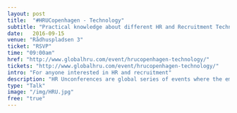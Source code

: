 ```yaml
---
layout: post
title:  "#HRUCopenhagen - Technology"
subtitle: "Practical knowledge about different HR and Recruitment Technologies."
date:   2016-09-15
venue: "Rådhuspladsen 3"
ticket: "RSVP"
time: "09:00am"
href: "http://www.globalhru.com/event/hrucopenhagen-technology/"
tickets: "http://www.globalhru.com/event/hrucopenhagen-technology/"
intro: "For anyone interested in HR and recruitment"
description: "HR Unconferences are global series of events where the emphasis is on conversation, cross-level communication and free exchange of ideas and experiences, aimed at HR practitioners, recruiters and corporate executives about the latest innovations and technologies used in making HR easier. Contact: raminta@globaHRU.com"
type: "Talk"
image: "/img/HRU.jpg"
free: "true"
---
```

<!-- fill in the URL of your event host page if you haven't enough information for a detail page, so the event link won't point on the detail page at all -->
